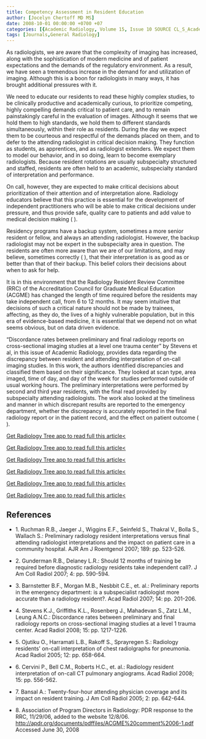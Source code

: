 ```yaml
---
title: Competency Assessment in Resident Education
author: [Jocelyn Chertoff MD MS]
date: 2008-10-01 00:00:00 +0700 +07
categories: [{Academic Radiology, Volume 15, Issue 10 SOURCE CL_S_AcademicRadiologyVolume15Issue10 1}]
tags: [Journals,General Radiology]
---
```

As radiologists, we are aware that the complexity of imaging has increased, along with the sophistication of modern medicine and of patient expectations and the demands of the regulatory environment. As a result, we have seen a tremendous increase in the demand for and utilization of imaging. Although this is a boon for radiologists in many ways, it has brought additional pressures with it.

We need to educate our residents to read these highly complex studies, to be clinically productive and academically curious, to prioritize competing, highly compelling demands critical to patient care, and to remain painstakingly careful in the evaluation of images. Although it seems that we hold them to high standards, we hold them to different standards simultaneously, within their role as residents. During the day we expect them to be courteous and respectful of the demands placed on them, and to defer to the attending radiologist in critical decision making. They function as students, as apprentices, and as radiologist extenders. We expect them to model our behavior, and in so doing, learn to become exemplary radiologists. Because resident rotations are usually subspecialty structured and staffed, residents are often held to an academic, subspecialty standard of interpretation and performance.

On call, however, they are expected to make critical decisions about prioritization of their attention and of interpretation alone. Radiology educators believe that this practice is essential for the development of independent practitioners who will be able to make critical decisions under pressure, and thus provide safe, quality care to patients and add value to medical decision making ( ).

Residency programs have a backup system, sometimes a more senior resident or fellow, and always an attending radiologist. However, the backup radiologist may not be expert in the subspecialty area in question. The residents are often more aware than we are of our limitations, and may believe, sometimes correctly ( ), that their interpretation is as good as or better than that of their backup. This belief colors their decisions about when to ask for help.

It is in this environment that the Radiology Resident Review Committee (RRC) of the Accreditation Council for Graduate Medical Education (ACGME) has changed the length of time required before the residents may take independent call, from 6 to 12 months. It may seem intuitive that decisions of such a critical nature should not be made by trainees, affecting, as they do, the lives of a highly vulnerable population, but in this era of evidence-based medicine, it is essential that we depend not on what seems obvious, but on data driven evidence.

“Discordance rates between preliminary and final radiology reports on cross-sectional imaging studies at a level one trauma center” by Stevens et al, in this issue of Academic Radiology, provides data regarding the discrepancy between resident and attending interpretation of on-call imaging studies. In this work, the authors identified discrepancies and classified them based on their significance. They looked at scan type, area imaged, time of day, and day of the week for studies performed outside of usual working hours. The preliminary interpretations were performed by second and third year residents, with the final read provided by subspecialty attending radiologists. The work also looked at the timeliness and manner in which discrepant results are reported to the emergency department, whether the discrepancy is accurately reported in the final radiology report or in the patient record, and the effect on patient outcome ( ).

[Get Radiology Tree app to read full this article<](https://clinicalpub.com/app)

[Get Radiology Tree app to read full this article<](https://clinicalpub.com/app)

[Get Radiology Tree app to read full this article<](https://clinicalpub.com/app)

[Get Radiology Tree app to read full this article<](https://clinicalpub.com/app)

[Get Radiology Tree app to read full this article<](https://clinicalpub.com/app)

[Get Radiology Tree app to read full this article<](https://clinicalpub.com/app)

## References

- 1\. Ruchman R.B., Jaeger J., Wiggins E.F., Seinfeld S., Thakral V., Bolla S., Wallach S.: Preliminary radiology resident interpretations versus final attending radiologist interpretations and the impact on patient care in a community hospital. AJR Am J Roentgenol 2007; 189: pp. 523-526.


- 2\. Gunderman R.B., Delaney L.R.: Should 12 months of training be required before diagnostic radiology residents take independent call?. J Am Coll Radiol 2007; 4: pp. 590-594.


- 3\. Barnstetter B.F., Morgan M.B., Nesbbit C.E., et. al.: Preliminary reports in the emergency department: is a subspecialist radiologist more accurate than a radiology resident?. Acad Radiol 2007; 14: pp. 201-206.


- 4\. Stevens K.J., Griffiths K.L., Rosenberg J., Mahadevan S., Zatz L.M., Leung A.N.C.: Discordance rates between preliminary and final radiology reports on cross-sectional imaging studies at a level 1 trauma center. Acad Radiol 2008; 15: pp. 1217-1226.


- 5\. Ojutiku O., Harramati L.B., Rakoff S., Sprayregen S.: Radiology residents' on-call interpretation of chest radiolgraphs for pneumonia. Acad Radiol 2005; 12: pp. 658-664.


- 6\. Cervini P., Bell C.M., Roberts H.C., et. al.: Radiology resident interpretation of on-call CT pulmonary angiograms. Acad Radiol 2008; 15: pp. 556-562.


- 7\. Bansal A.: Twenty-four-hour attending physician coverage and its impact on resident training. J Am Coll Radiol 2005; 2: pp. 642-644.


- 8\. Association of Program Directors in Radiology: PDR response to the RRC, 11/29/06, added to the website 12/8/06. http://apdr.org/documents/pdffiles/ACGME%20comment%2006-1.pdf Accessed June 30, 2008